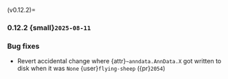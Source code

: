 (v0.12.2)=
### 0.12.2 {small}`2025-08-11`

### Bug fixes

- Revert accidental change where {attr}`~anndata.AnnData.X` got written to disk when it was `None` {user}`flying-sheep` ({pr}`2054`)

